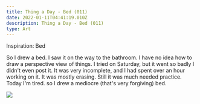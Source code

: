 ```yaml
---
title: Thing a Day - Bed (011)
date: 2022-01-11T04:41:19.010Z
description: Thing a Day - Bed (011)
type: Art
---
```

Inspiration: Bed

So I drew a bed. I saw it on the way to the bathroom. I have no idea how to draw a perspective view of things. I tried on Saturday, but it went so badly I didn't even post it. It was very incomplete, and I had spent over an hour working on it. It was mostly erasing. Still it was much needed practice. Today I'm tired. so I drew a mediocre (that's very forgiving) bed. 

![](/img/001-thing-a-day-bed.png)